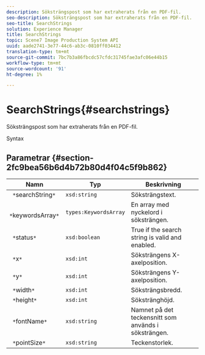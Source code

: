 ```yaml
---
description: Söksträngspost som har extraherats från en PDF-fil.
seo-description: Söksträngspost som har extraherats från en PDF-fil.
seo-title: SearchStrings
solution: Experience Manager
title: SearchStrings
topic: Scene7 Image Production System API
uuid: aade2741-3e77-44c6-ab3c-0810ff034412
translation-type: tm+mt
source-git-commit: 7bc7b3a86fbcdc57cfdc31745fae3afc06e44b15
workflow-type: tm+mt
source-wordcount: '91'
ht-degree: 1%

---
```



# SearchStrings{#searchstrings}

Söksträngspost som har extraherats från en PDF-fil.

Syntax

## Parametrar {#section-2fc9bea56b6d4b72b80d4f04c5f9b862}

| Namn | Typ | Beskrivning |
|---|---|---|
| ` *`searchString`*` | `xsd:string` | Söksträngstext. |
| ` *`keywordsArray`*` | `types:KeywordsArray` | En array med nyckelord i söksträngen. |
| ` *`status`*` | `xsd:boolean` | True if the search string is valid and enabled. |
| ` *`x`*` | `xsd:int` | Söksträngens X-axelposition. |
| ` *`y`*` | `xsd:int` | Söksträngens Y-axelposition. |
| ` *`width`*` | `xsd:int` | Söksträngsbredd. |
| ` *`height`*` | `xsd:int` | Sökstränghöjd. |
| ` *`fontName`*` | `xsd:string` | Namnet på det teckensnitt som används i söksträngen. |
| ` *`pointSize`*` | `xsd:string` | Teckenstorlek. |

